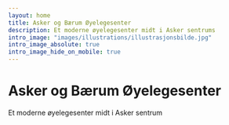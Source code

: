 ```yaml
---
layout: home
title: Asker og Bærum Øyelegesenter
description: Et moderne øyelegesenter midt i Asker sentrums
intro_image: "images/illustrations/illustrasjonsbilde.jpg"
intro_image_absolute: true
intro_image_hide_on_mobile: true
---
```


# Asker og Bærum Øyelegesenter

Et moderne øyelegesenter midt i Asker sentrum
